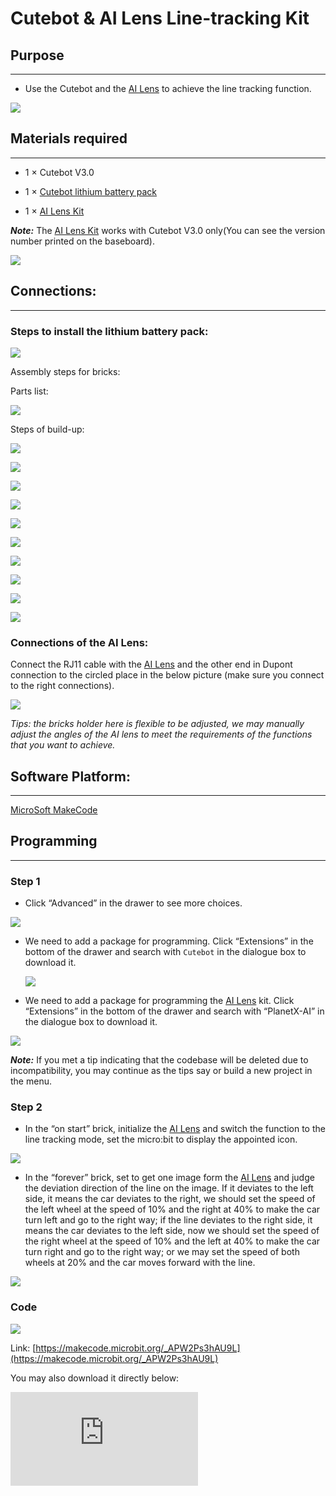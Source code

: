 ﻿# Cutebot & AI Lens Line-tracking Kit

## Purpose
---
- Use the Cutebot and the [AI Lens](https://www.elecfreaks.com/elecfreaks-smart-ai-lens-kit.html) to achieve the line tracking function.

![](https://wiki-media-ef.oss-cn-hongkong.aliyuncs.com/i18n/en/docusaurus-plugin-content-docs/current/microbit/microbit-smart-car/microbit-smart-cutebot/cutebot-ailens/images/cutebot-case-16-01.png)

## Materials required
---

- 1 × Cutebot V3.0

- 1 × [Cutebot lithium battery pack](https://www.elecfreaks.com/cutebot-lithium-battery-pack.html)

- 1 × [AI Lens Kit](https://www.elecfreaks.com/elecfreaks-smart-ai-lens-kit.html)

***Note:*** The [AI Lens Kit](https://www.elecfreaks.com/elecfreaks-smart-ai-lens-kit.html) works with Cutebot V3.0 only(You can see the version number printed on the baseboard).

![](https://wiki-media-ef.oss-cn-hongkong.aliyuncs.com/i18n/en/docusaurus-plugin-content-docs/current/microbit/microbit-smart-car/microbit-smart-cutebot/cutebot-ailens/images/cutebot-16-04.png)

## Connections:
---

### Steps to install the lithium battery pack:

![](https://wiki-media-ef.oss-cn-hongkong.aliyuncs.com/i18n/en/docusaurus-plugin-content-docs/current/microbit/microbit-smart-car/microbit-smart-cutebot/cutebot-ailens/images/cutebot-step-01.png)

Assembly steps for bricks:

Parts list:

![](https://wiki-media-ef.oss-cn-hongkong.aliyuncs.com/i18n/en/docusaurus-plugin-content-docs/current/microbit/microbit-smart-car/microbit-smart-cutebot/cutebot-ailens/images/cutebot-step-02.png)

Steps of build-up:

![](https://wiki-media-ef.oss-cn-hongkong.aliyuncs.com/i18n/en/docusaurus-plugin-content-docs/current/microbit/microbit-smart-car/microbit-smart-cutebot/cutebot-ailens/images/cutebot-step-03.png)

![](https://wiki-media-ef.oss-cn-hongkong.aliyuncs.com/i18n/en/docusaurus-plugin-content-docs/current/microbit/microbit-smart-car/microbit-smart-cutebot/cutebot-ailens/images/cutebot-step-04.png)

![](https://wiki-media-ef.oss-cn-hongkong.aliyuncs.com/i18n/en/docusaurus-plugin-content-docs/current/microbit/microbit-smart-car/microbit-smart-cutebot/cutebot-ailens/images/cutebot-step-05.png)

![](https://wiki-media-ef.oss-cn-hongkong.aliyuncs.com/i18n/en/docusaurus-plugin-content-docs/current/microbit/microbit-smart-car/microbit-smart-cutebot/cutebot-ailens/images/cutebot-step-06.png)

![](https://wiki-media-ef.oss-cn-hongkong.aliyuncs.com/i18n/en/docusaurus-plugin-content-docs/current/microbit/microbit-smart-car/microbit-smart-cutebot/cutebot-ailens/images/cutebot-step-07.png)

![](https://wiki-media-ef.oss-cn-hongkong.aliyuncs.com/i18n/en/docusaurus-plugin-content-docs/current/microbit/microbit-smart-car/microbit-smart-cutebot/cutebot-ailens/images/cutebot-step-08.png)

![](https://wiki-media-ef.oss-cn-hongkong.aliyuncs.com/i18n/en/docusaurus-plugin-content-docs/current/microbit/microbit-smart-car/microbit-smart-cutebot/cutebot-ailens/images/cutebot-step-09.png)

![](https://wiki-media-ef.oss-cn-hongkong.aliyuncs.com/i18n/en/docusaurus-plugin-content-docs/current/microbit/microbit-smart-car/microbit-smart-cutebot/cutebot-ailens/images/cutebot-step-10.png)

![](https://wiki-media-ef.oss-cn-hongkong.aliyuncs.com/i18n/en/docusaurus-plugin-content-docs/current/microbit/microbit-smart-car/microbit-smart-cutebot/cutebot-ailens/images/cutebot-step-11.png)

![](https://wiki-media-ef.oss-cn-hongkong.aliyuncs.com/i18n/en/docusaurus-plugin-content-docs/current/microbit/microbit-smart-car/microbit-smart-cutebot/cutebot-ailens/images/cutebot-step-12.png)


### Connections of the AI Lens:

Connect the RJ11 cable with the [AI Lens](https://www.elecfreaks.com/elecfreaks-smart-ai-lens-kit.html) and the other end in Dupont connection to the circled place in the below picture (make sure you connect to the right connections).

![](https://wiki-media-ef.oss-cn-hongkong.aliyuncs.com/i18n/en/docusaurus-plugin-content-docs/current/microbit/microbit-smart-car/microbit-smart-cutebot/cutebot-ailens/images/cutebot-step-13.png)

*Tips: the bricks holder here is flexible to be adjusted, we may manually adjust the angles of the AI lens to meet the requirements of the functions that you want to achieve.*

## Software Platform:
---
[MicroSoft MakeCode](https://makecode.microbit.org/#)

## Programming
---

### Step 1
- Click “Advanced” in the drawer to see more choices.

![](https://wiki-media-ef.oss-cn-hongkong.aliyuncs.com/i18n/en/docusaurus-plugin-content-docs/current/microbit/microbit-smart-car/microbit-smart-cutebot/cutebot-ailens/images/cutebot-pk-1.png)

- We need to add a package for programming. Click “Extensions” in the bottom of the drawer and search with `Cutebot` in the dialogue box to download it.

  ![](https://wiki-media-ef.oss-cn-hongkong.aliyuncs.com/i18n/en/docusaurus-plugin-content-docs/current/microbit/microbit-smart-car/microbit-smart-cutebot/cutebot-ailens/images/cutebot-pk-11.png)

- We need to add a package for programming the [AI Lens](https://www.elecfreaks.com/elecfreaks-smart-ai-lens-kit.html) kit. Click “Extensions” in the bottom of the drawer and search with “PlanetX-AI” in the dialogue box to download it.

![](https://wiki-media-ef.oss-cn-hongkong.aliyuncs.com/i18n/en/docusaurus-plugin-content-docs/current/microbit/microbit-smart-car/microbit-smart-cutebot/cutebot-ailens/images/cutebot-pk-12.png)

***Note:*** If you met a tip indicating that the codebase will be deleted due to incompatibility, you may continue as the tips say or build a new project in the menu.

###  Step 2

- In the “on start” brick, initialize the [AI Lens](https://www.elecfreaks.com/elecfreaks-smart-ai-lens-kit.html) and switch the function to the line tracking mode, set the micro:bit to display the appointed icon.

![](https://wiki-media-ef.oss-cn-hongkong.aliyuncs.com/i18n/en/docusaurus-plugin-content-docs/current/microbit/microbit-smart-car/microbit-smart-cutebot/cutebot-ailens/images/case-16-01.png)

- In the “forever” brick, set to get one image form the [AI Lens](https://www.elecfreaks.com/elecfreaks-smart-ai-lens-kit.html) and judge the deviation direction of the line on the image. If it deviates to the left side, it means the car deviates to the right, we should set the speed of the left wheel at the speed of 10% and the right at 40% to make the car turn left and go to the right way; if the line deviates to the right side, it means the car deviates to the left side, now we should set the speed of the right wheel at the speed of 10% and the left at 40% to make the car turn right and go to the right way; or we may set the speed of both wheels at 20% and the car moves forward with the line.

![](https://wiki-media-ef.oss-cn-hongkong.aliyuncs.com/i18n/en/docusaurus-plugin-content-docs/current/microbit/microbit-smart-car/microbit-smart-cutebot/cutebot-ailens/images/case-16-02.png)

### Code

![](https://wiki-media-ef.oss-cn-hongkong.aliyuncs.com/i18n/en/docusaurus-plugin-content-docs/current/microbit/microbit-smart-car/microbit-smart-cutebot/cutebot-ailens/images/case-16-03.png)

Link: [https://makecode.microbit.org/_APW2Ps3hAU9L](https://makecode.microbit.org/_APW2Ps3hAU9L)

You may also download it directly below:

<div
    style={{
        position: 'relative',
        paddingBottom: '60%',
        overflow: 'hidden',
    }}
>
    <iframe
        src="https://makecode.microbit.org/_APW2Ps3hAU9L"
        frameborder="0"
        sandbox="allow-popups allow-forms allow-scripts allow-same-origin"
        style={{
            position: 'absolute',
            width: '100%',
            height: '100%',
        }}
    />
</div>


## Result
---
- The Cutebot car moves along with the black line.

![](https://wiki-media-ef.oss-cn-hongkong.aliyuncs.com/i18n/en/docusaurus-plugin-content-docs/current/microbit/microbit-smart-car/microbit-smart-cutebot/cutebot-ailens/images/case-16-04.gif)


## Exploration
---

## FAQ
---
## Relevant Files
---
